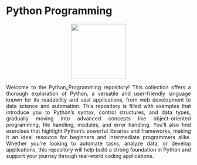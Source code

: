 # Python Programming
<div align="center">
<img src="https://cdn.worldvectorlogo.com/logos/python-5.svg" width="150" height="auto">
</div>
<p align="justify">Welcome to the Python_Programming repository! This collection offers a thorough exploration of Python, a versatile and user-friendly language known for its readability and vast applications, from web development to data science and automation. This repository is filled with examples that introduce you to Python’s syntax, control structures, and data types, gradually moving into advanced concepts like object-oriented programming, file handling, modules, and error handling. You’ll also find exercises that highlight Python’s powerful libraries and frameworks, making it an ideal resource for beginners and intermediate programmers alike. Whether you're looking to automate tasks, analyze data, or develop applications, this repository will help build a strong foundation in Python and support your journey through real-world coding applications.</p>
